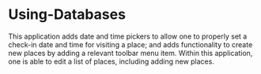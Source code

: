 # Using-Databases
This application adds date and time pickers to allow one to properly set a check-in date and time for visiting a place; and adds functionality to create new places by adding a relevant toolbar menu item. Within this application, one is able to edit a list of places, including adding new places.
